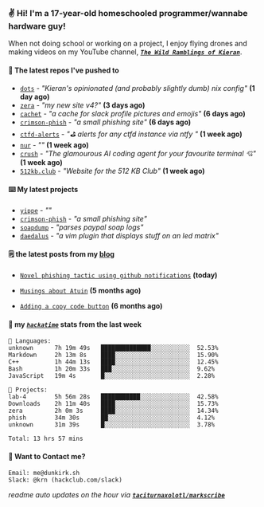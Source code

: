 ### ✌️ Hi! I'm a 17-year-old homeschooled programmer/wannabe hardware guy!

When not doing school or working on a project, I enjoy flying drones and making videos on my YouTube channel, [**_`The Wild Ramblings of Kieran`_**](https://youtube.com/@kieran.rambles).

#### 👷 The latest repos I've pushed to

- [`dots`](https://github.com/taciturnaxolotl/dots) - _"Kieran's opinionated (and probably slightly dumb) nix config"_ **(1 day ago)**
- [`zera`](https://github.com/taciturnaxolotl/zera) - _"my new site v4?"_ **(3 days ago)**
- [`cachet`](https://github.com/taciturnaxolotl/cachet) - _"a cache for slack profile pictures and emojis"_ **(6 days ago)**
- [`crimson-phish`](https://github.com/taciturnaxolotl/crimson-phish) - _"a small phishing site"_ **(6 days ago)**
- [`ctfd-alerts`](https://github.com/taciturnaxolotl/ctfd-alerts) - _"⛳ alerts for any ctfd instance via ntfy "_ **(1 week ago)**
- [`nur`](https://github.com/charmbracelet/nur) - _""_ **(1 week ago)**
- [`crush`](https://github.com/charmbracelet/crush) - _"The glamourous AI coding agent for your favourite terminal 💘"_ **(1 week ago)**
- [`512kb.club`](https://github.com/kevquirk/512kb.club) - _"Website for the 512 KB Club"_ **(1 week ago)**

#### ⌨️ My latest projects

- [`yippe`](https://github.com/taciturnaxolotl/yippe) - _""_
- [`crimson-phish`](https://github.com/taciturnaxolotl/crimson-phish) - _"a small phishing site"_
- [`soapdump`](https://github.com/taciturnaxolotl/soapdump) - _"parses paypal soap logs"_
- [`daedalus`](https://github.com/taciturnaxolotl/daedalus) - _"a vim plugin that displays stuff on an led matrix"_

#### 🗒️ the latest posts from my [blog](https://dunkirk.sh)

- [`Novel phishing tactic using github notifications`](https://dunkirk.sh/blog/github-phishing/) **(today)**

- [`Musings about Atuin`](https://dunkirk.sh/blog/atuin/) **(5 months ago)**

- [`Adding a copy code button`](https://dunkirk.sh/blog/adding-a-copy-button/) **(6 months ago)**



#### 📡 my [_`hackatime`_](https://waka.hackclub.com) stats from the last week

```text
💾 Languages:
unknown      7h 19m 49s   ██████████████░░░░░░░░░░░  52.53%
Markdown     2h 13m 8s    ████░░░░░░░░░░░░░░░░░░░░░  15.90%
C++          1h 44m 13s   ████░░░░░░░░░░░░░░░░░░░░░  12.45%
Bash         1h 20m 33s   ███░░░░░░░░░░░░░░░░░░░░░░  9.62%
JavaScript   19m 4s       █░░░░░░░░░░░░░░░░░░░░░░░░  2.28%

💼 Projects:
lab-4        5h 56m 28s   ███████████░░░░░░░░░░░░░░  42.58%
Downloads    2h 11m 40s   ████░░░░░░░░░░░░░░░░░░░░░  15.73%
zera         2h 0m 3s     ████░░░░░░░░░░░░░░░░░░░░░  14.34%
phish        34m 30s      ██░░░░░░░░░░░░░░░░░░░░░░░  4.12%
unknown      31m 39s      █░░░░░░░░░░░░░░░░░░░░░░░░  3.78%

Total: 13 hrs 57 mins
```

#### 📮 Want to Contact me?

```text
Email: me@dunkirk.sh
Slack: @krn (hackclub.com/slack)
```

_readme auto updates on the hour via [**`taciturnaxolotl/markscribe`**](https://github.com/taciturnaxolotl/markscribe)_
